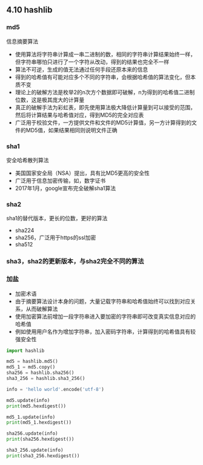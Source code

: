 ## 4.10 hashlib
### md5
信息摘要算法
- 使用算法将字符串计算成一串二进制的数，相同的字符串计算结果始终一样，但字符串哪怕只进行了一个字符从改动，得到的结果也完全不一样
- 算法不可逆，生成的值无法通过任何手段还原本来的信息
- 得到的哈希值有可能对应多个不同的字符串，会根据哈希值的算法变化，但本质不变
- 理论上的破解方法是枚举2的n次方个数据即可破解，n为得到的哈希值二进制位数，这是极其庞大的计算量
- 真正的破解手法为彩虹表，即先使用算法极大降低计算量到可以接受的范围，然后将计算结果与哈希值对应，得到MD5的完全对应表
- 广泛用于校验文件，一方提供文件和文件的MD5计算值，另一方计算得到的文件的MD5值，如果结果相同则说明文件正确
### sha1
安全哈希散列算法
- 美国国家安全局（NSA）提出，具有比MD5更高的安全性
- 广泛用于信息加密传输，如，数字证书
- 2017年1月，google宣布完全破解sha1算法
### sha2
sha1的替代版本，更长的位数，更好的算法
- sha224
- sha256，广泛用于https的ssl加密
- sha512
### sha3，sha2的更新版本，与sha2完全不同的算法
### 加盐
- 加密术语
- 由于摘要算法设计本身的问题，大量记载字符串和哈希值始终可以找到对应关系，从而破解算法
- 使用加密算法前增加一段字符串进入要加密的字符串即可改变真实信息对应的哈希值
- 例如使用用户名作为增加字符串，加入密码字符串，计算得到的哈希值具有较强安全性


```python
import hashlib

md5 = hashlib.md5()
md5_1 = md5.copy()
sha256 = hashlib.sha256()
sha3_256 = hashlib.sha3_256()

info = 'hello world'.encode('utf-8')

md5.update(info)
print(md5.hexdigest())

md5_1.update(info)
print(md5_1.hexdigest())

sha256.update(info)
print(sha256.hexdigest())

sha3_256.update(info)
print(sha3_256.hexdigest())
```